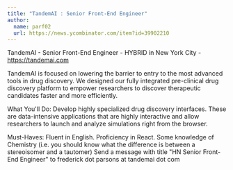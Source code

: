 ```yaml
---
title: "TandemAI : Senior Front-End Engineer"
author:
  name: parf02
  url: https://news.ycombinator.com/item?id=39902210
---
```

TandemAI - Senior Front-End Engineer - HYBRID in New York City - <a href="https:&#x2F;&#x2F;tandemai.com" rel="nofollow">https:&#x2F;&#x2F;tandemai.com</a>

TandemAI is focused on lowering the barrier to entry to the most advanced tools in drug discovery. We designed our fully integrated pre-clinical drug discovery platform to empower researchers to discover therapeutic candidates faster and more efficiently.

What You&#x27;ll Do: Develop highly specialized drug discovery interfaces. These are data-intensive applications that are highly interactive and allow researchers to launch and analyze simulations right from the browser.

Must-Haves: Fluent in English. Proficiency in React. Some knowledge of Chemistry (i.e. you should know what the difference is between a stereoisomer and a tautomer)
Send a message with title &quot;HN Senior Front-End Engineer&quot; to frederick dot parsons at tandemai dot com
